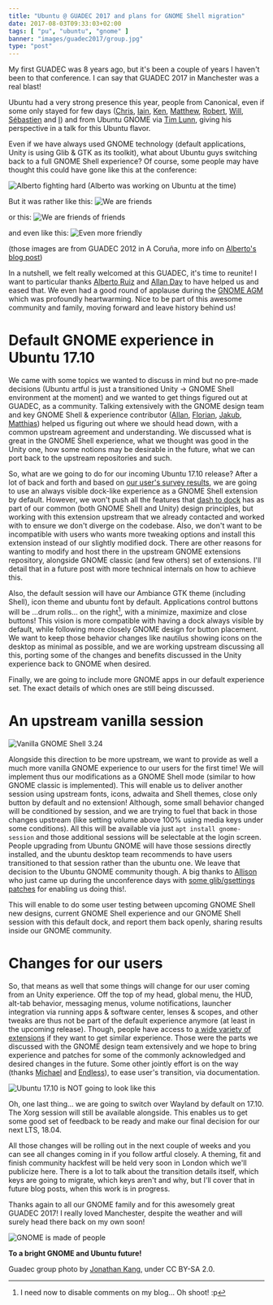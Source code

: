 ```yaml
---
title: "Ubuntu @ GUADEC 2017 and plans for GNOME Shell migration"
date: 2017-08-03T09:33:03+02:00
tags: [ "pu", "ubuntu", "gnome" ]
banner: "images/guadec2017/group.jpg"
type: "post"
---
```


My first GUADEC was 8 years ago, but it's been a couple of years I haven't been to that conference. I can say that GUADEC 2017 in Manchester was a real blast!

Ubuntu had a very strong presence this year, people from Canonical, even if some only stayed for few days ([Chris](https://twitter.com/chrisccoulson), [Iain](https://medium.com/@iain.lane), [Ken](http://ken.vandine.org), [Matthew](https://twitter.com/mpt), [Robert](http://bobthegnome.blogspot.com/), [Will](https://www.whizzy.org/), [Sébastien](https://blogs.gnome.org/seb128/) and [I](https://didrocks.fr)) and from Ubuntu GNOME via [Tim Lunn](https://wiki.ubuntu.com/TimLunn), giving his perspective in a talk for this Ubuntu flavor.

Even if we have always used GNOME technology (default applications, Unity is using Glib & GTK as its toolkit), what about Ubuntu guys switching back to a full GNOME Shell experience? Of course, some people may have thought this could have gone like this at the conference:

![Alberto fighting hard](/images/guadec2017/alberto_fight.jpg)
(Alberto was working on Ubuntu at the time)

But it was rather like this:
![We are friends](/images/guadec2017/friends1.jpg)

or this:
![We are friends of friends](/images/guadec2017/friends2.jpg)

and even like this:
![Even more friendly](/images/guadec2017/friends3.jpg)

(those images are from GUADEC 2012 in A Coruña, more info on [Alberto's blog post](https://siliconislandblog.wordpress.com/2012/08/07/why-cant-we-be-friends/))

In a nutshell, we felt really welcomed at this GUADEC, it's time to reunite! I want to particular thanks [Alberto Ruiz](https://siliconislandblog.wordpress.com) and [Allan Day](https://blogs.gnome.org/aday/) to have helped us and eased that. We even had a good round of applause during the [GNOME AGM](https://2017.guadec.org/talks-and-events/#abstract-100-gnome_foundation_agm_part_1) which was profoundly heartwarming. Nice to be part of this awesome community and family, moving forward and leave history behind us!

# Default GNOME experience in Ubuntu 17.10

We came with some topics we wanted to discuss in mind but no pre-made decisions (Ubuntu artful is just a transitioned Unity -> GNOME Shell environment at the moment) and we wanted to get things figured out at GUADEC, as a community. Talking extensively with the GNOME design team and key GNOME Shell & experience contributor ([Allan](https://blogs.gnome.org/aday/), [Florian](https://blogs.gnome.org/fmuellner/), [Jakub](http://jimmac.musichall.cz/), [Matthias](https://blogs.gnome.org/mclasen/)) helped us figuring out where we should head down, with a common upstream agreement and understanding. We discussed what is great in the GNOME Shell experience, what we thought was good in the Unity one, how some notions may be desirable in the future, what we can port back to the upstream repositories and such.

So, what are we going to do for our incoming Ubuntu 17.10 release? After a lot of back and forth and based on [our user's survey results](https://insights.ubuntu.com/2017/06/12/ubuntu-desktop-gnome-extensions-poll-results/), we are going to use an always visible dock-like experience as a GNOME Shell extension by default. However, we won't push all the features that [dash to dock](https://extensions.gnome.org/extension/307/dash-to-dock/) has as part of our common (both GNOME Shell and Unity) design principles, but working with this extension upstream that we already contacted and worked with to ensure we don't diverge on the codebase. Also, we don't want to be incompatible with users who wants more tweaking options and install this extension instead of our slightly modified dock. There are other reasons for wanting to modify and host there in the upstream GNOME extensions repository, alongside GNOME classic (and few others) set of extensions. I'll detail that in a future post with more technical internals on how to achieve this.

Also, the default session will have our Ambiance GTK theme (including Shell), icon theme and ubuntu font by default. Applications control buttons will be …drum rolls… on the right[^1], with a minimize, maximize and close buttons! This vision is more compatible with having a dock always visible by default, while following more closely GNOME design for button placement. We want to keep those behavior changes like nautilus showing icons on the desktop as minimal as possible, and we are working upstream discussing all this, porting some of the changes and benefits discussed in the Unity experience back to GNOME when desired.

Finally, we are going to include more GNOME apps in our default experience set. The exact details of which ones are still being discussed.

# An upstream vanilla session

![Vanilla GNOME Shell 3.24](/images/gnome_3.24.jpg)

Alongside this direction to be more upstream, we want to provide as well a much more vanilla GNOME experience to our users for the first time! We will implement thus our modifications as a GNOME Shell mode (similar to how GNOME classic is implemented). This will enable us to deliver another session using upstream fonts, icons, adwaita and Shell themes, close only button by default and no extension! Although, some small behavior changed will be conditioned by session, and we are trying to fuel that back in those changes upstream (like setting volume above 100% using media keys under some conditions). All this will be available via just `apt install gnome-session` and those additional sessions will be selectable at the login screen. People upgrading from Ubuntu GNOME will have those sessions directly installed, and the ubuntu desktop team recommends to have users transitioned to that session rather than the ubuntu one. We leave that decision to the Ubuntu GNOME community though. A big thanks to [Allison](https://blogs.gnome.org/desrt/) who just came up during the unconference days with [some glib/gsettings patches](https://bugzilla.gnome.org/show_bug.cgi?id=746592) for enabling us doing this!.

This will enable to do some user testing between upcoming GNOME Shell new designs, current GNOME Shell experience and our GNOME Shell session with this default dock, and report them back openly, sharing results inside our GNOME community.

# Changes for our users

So, that means as well that some things will change for our user coming from an Unity experience. Off the top of my head, global menu, the HUD, alt-tab behavior, messaging menus, volume notifications, launcher integration via running apps & software center, lenses & scopes, and other tweaks are thus not be part of the default experience anymore (at least in the upcoming release). Though, people have access to [a wide variety of extensions](https://extensions.gnome.org/) if they want to get similar experience. Those were the parts we discussed with the GNOME design team extensively and we hope to bring experience and patches for some of the commonly acknowledged and desired changes in the future. Some other jointly effort is on the way (thanks [Michael](http://mhall119.com/) and [Endless](https://endlessos.com/)), to ease user's transition, via documentation.

![Ubuntu 17.10 is NOT going to look like this](/images/not_ubuntu_2017.jpg)

Oh, one last thing… we are going to switch over Wayland by default on 17.10. The Xorg session will still be available alongside. This enables us to get some good set of feedback to be ready and make our final decision for our next LTS, 18.04.
 
All those changes will be rolling out in the next couple of weeks and you can see all changes coming in if you follow artful closely. A theming, fit and finish community hackfest will be held very soon in London which we'll publicize here. There is a lot to talk about the transition details itself, which keys are going to migrate, which keys aren't and why, but I'll cover that in future blog posts, when this work is in progress.

Thanks again to all our GNOME family and for this awesomely great GUADEC 2017! I really loved Manchester, despite the weather and will surely head there back on my own soon!

![GNOME is made of people](/images/gnome_people_logo.jpg)

**To a bright GNOME and Ubuntu future!**

[^1]: I need now to disable comments on my blog… Oh shoot! :p

Guadec group photo by [Jonathan Kang](http://jkangsc.blogspot.fr/), under CC BY-SA 2.0.
